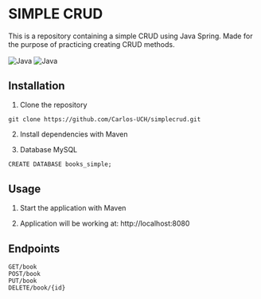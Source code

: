 <h1>SIMPLE CRUD</h1>

<p>This is a repository containing a simple CRUD using Java Spring. Made for the purpose of practicing creating CRUD methods.</p>

<div style = "display: inline-block">
    <img align="center" alt="Java" src="https://img.shields.io/badge/Java-ED8B00?style=for-the-badge&logo=openjdk&logoColor=white">
    <img align="center" alt="Java" src="https://img.shields.io/badge/Spring-6DB33F?style=for-the-badge&logo=spring&logoColor=white">
    </div>

<br>
<h2>Installation</h2>

1. Clone the repository
~~~ 
git clone https://github.com/Carlos-UCH/simplecrud.git
~~~ 
2. Install dependencies with Maven

3. Database MySQL
~~~
CREATE DATABASE books_simple;
~~~

<h2>Usage</h2>

1. Start the application with Maven
   
2. Application will be working at: http://localhost:8080
   
<h2>Endpoints</h2>

~~~
GET/book
POST/book
PUT/book
DELETE/book/{id}
~~~


